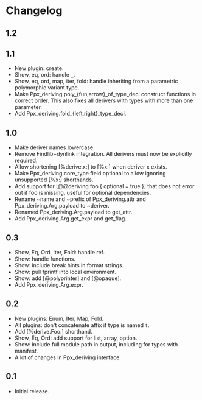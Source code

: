 Changelog
=========

1.2
---

1.1
---

  * New plugin: create.
  * Show, eq, ord: handle `_`.
  * Show, eq, ord, map, iter, fold: handle inheriting from a parametric
    polymorphic variant type.
  * Make Ppx_deriving.poly_{fun,arrow}_of_type_decl construct functions
    in correct order. This also fixes all derivers with types with
    more than one parameter.
  * Add Ppx_deriving.fold_{left,right}_type_decl.

1.0
---

  * Make deriver names lowercase.
  * Remove Findlib+dynlink integration. All derivers must now be
    explicitly required.
  * Allow shortening [%derive.x:] to [%x:] when deriver x exists.
  * Make Ppx_deriving.core_type field optional to allow ignoring
    unsupported [%x:] shorthands.
  * Add support for [@@deriving foo { optional = true }] that does
    not error out if foo is missing, useful for optional dependencies.
  * Rename ~name and ~prefix of Ppx_deriving.attr and
    Ppx_deriving.Arg.payload to ~deriver.
  * Renamed Ppx_deriving.Arg.payload to get_attr.
  * Add Ppx_deriving.Arg.get_expr and get_flag.

0.3
---

  * Show, Eq, Ord, Iter, Fold: handle ref.
  * Show: handle functions.
  * Show: include break hints in format strings.
  * Show: pull fprintf into local environment.
  * Show: add [@polyprinter] and [@opaque].
  * Add Ppx_deriving.Arg.expr.

0.2
---

  * New plugins: Enum, Iter, Map, Fold.
  * All plugins: don't concatenate affix if type is named `t`.
  * Add [%derive.Foo:] shorthand.
  * Show, Eq, Ord: add support for list, array, option.
  * Show: include full module path in output, including for types with manifest.
  * A lot of changes in Ppx_deriving interface.

0.1
---

  * Initial release.
